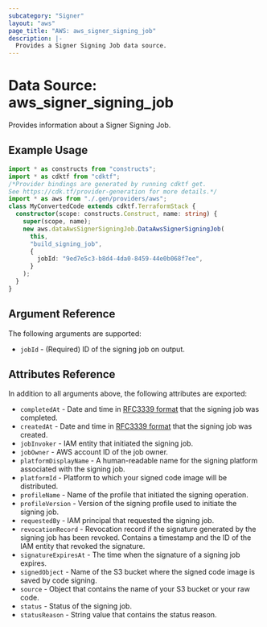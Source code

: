 ```yaml
---
subcategory: "Signer"
layout: "aws"
page_title: "AWS: aws_signer_signing_job"
description: |-
  Provides a Signer Signing Job data source.
---
```


# Data Source: aws_signer_signing_job

Provides information about a Signer Signing Job.

## Example Usage

```typescript
import * as constructs from "constructs";
import * as cdktf from "cdktf";
/*Provider bindings are generated by running cdktf get.
See https://cdk.tf/provider-generation for more details.*/
import * as aws from "./.gen/providers/aws";
class MyConvertedCode extends cdktf.TerraformStack {
  constructor(scope: constructs.Construct, name: string) {
    super(scope, name);
    new aws.dataAwsSignerSigningJob.DataAwsSignerSigningJob(
      this,
      "build_signing_job",
      {
        jobId: "9ed7e5c3-b8d4-4da0-8459-44e0b068f7ee",
      }
    );
  }
}

```

## Argument Reference

The following arguments are supported:

* `jobId` - (Required) ID of the signing job on output.

## Attributes Reference

In addition to all arguments above, the following attributes are exported:

* `completedAt` - Date and time in [RFC3339 format](https://tools.ietf.org/html/rfc3339#section-5.8) that the signing job was completed.
* `createdAt` - Date and time in [RFC3339 format](https://tools.ietf.org/html/rfc3339#section-5.8) that the signing job was created.
* `jobInvoker` - IAM entity that initiated the signing job.
* `jobOwner` - AWS account ID of the job owner.
* `platformDisplayName` - A human-readable name for the signing platform associated with the signing job.
* `platformId` - Platform to which your signed code image will be distributed.
* `profileName` - Name of the profile that initiated the signing operation.
* `profileVersion` - Version of the signing profile used to initiate the signing job.
* `requestedBy` - IAM principal that requested the signing job.
* `revocationRecord` - Revocation record if the signature generated by the signing job has been revoked. Contains a timestamp and the ID of the IAM entity that revoked the signature.
* `signatureExpiresAt` - The time when the signature of a signing job expires.
* `signedObject` - Name of the S3 bucket where the signed code image is saved by code signing.
* `source` - Object that contains the name of your S3 bucket or your raw code.
* `status` - Status of the signing job.
* `statusReason` - String value that contains the status reason.

<!-- cache-key: cdktf-0.17.0-pre.15 input-1edcb65e0952d0f47e77928df37bfa2d336f88993fd4aa619c9943da7eea0c75 -->